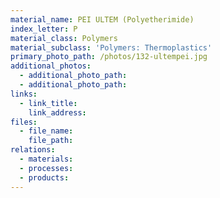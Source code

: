 ```yaml
---
material_name: PEI ULTEM (Polyetherimide)
index_letter: P
material_class: Polymers
material_subclass: 'Polymers: Thermoplastics'
primary_photo_path: /photos/132-ultempei.jpg
additional_photos:
  - additional_photo_path:
  - additional_photo_path:
links:
  - link_title:
    link_address:
files:
  - file_name:
    file_path:
relations:
  - materials:
  - processes:
  - products:
---
```



